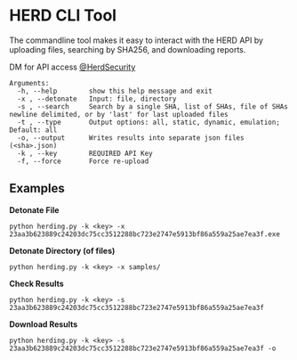 # HERD CLI Tool

The commandline tool makes it easy to interact with the HERD API by uploading files, searching by SHA256, and downloading reports.

DM for API access [@HerdSecurity](https://twitter.com/HerdSecurity)

```
Arguments:
  -h, --help        show this help message and exit
  -x , --detonate   Input: file, directory
  -s , --search     Search by a single SHA, list of SHAs, file of SHAs newline delimited, or by 'last' for last uploaded files
  -t , --type       Output options: all, static, dynamic, emulation; Default: all
  -o, --output      Writes results into separate json files (<sha>.json)
  -k , --key        REQUIRED API Key
  -f, --force       Force re-upload
```

## Examples

**Detonate File**
```
python herding.py -k <key> -x 23aa3b623889c24203dc75cc3512288bc723e2747e5913bf86a559a25ae7ea3f.exe
```

**Detonate Directory (of files)**
```
python herding.py -k <key> -x samples/ 
```

**Check Results**
```
python herding.py -k <key> -s 23aa3b623889c24203dc75cc3512288bc723e2747e5913bf86a559a25ae7ea3f
```

**Download Results**
```
python herding.py -k <key> -s 23aa3b623889c24203dc75cc3512288bc723e2747e5913bf86a559a25ae7ea3f -o
```